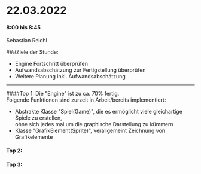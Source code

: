 # 22.03.2022
#### 8:00 bis 8:45
Sebastian Reichl

###Ziele der Stunde:
- Engine Fortschritt überprüfen
- Aufwandsabschätzung zur Fertigstellung überprüfen
- Weitere Planung inkl. Aufwandsabschätzung
---
####Top 1:
Die "Engine" ist zu ca. 70% fertig.  
Folgende Funktionen sind zurzeit in Arbeit/bereits implementiert:
- Abstrakte Klasse "Spiel(Game)", die es ermöglicht viele gleichartige Spiele zu erstellen,  
    ohne sich jedes mal um die graphische Darstellung zu kümmern 
- Klasse "GrafikElement(Sprite)", verallgemeint Zeichnung von Grafikelemente

#### Top 2:


#### Top 3:

